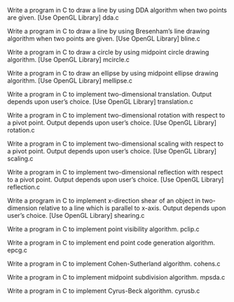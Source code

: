 Write a program in C to draw a line by using DDA algorithm when two points are given. [Use OpenGL Library]
dda.c

Write a program in C to draw a line by using Bresenham’s line drawing algorithm when two points are given. [Use OpenGL Library]
bline.c

Write a program in C to draw a circle by using midpoint circle drawing algorithm. [Use OpenGL Library]
mcircle.c

Write a program in C to draw an ellipse by using midpoint ellipse drawing algorithm. [Use OpenGL Library]
mellipse.c

Write a program in C to implement two-dimensional translation. Output depends upon user’s choice. [Use OpenGL Library]
translation.c

Write a program in C to implement two-dimensional rotation with respect to a pivot point. Output depends upon user’s choice. [Use OpenGL Library]
rotation.c

Write a program in C to implement two-dimensional scaling with respect to a pivot point. Output depends upon user’s choice. [Use OpenGL Library]
scaling.c

Write a program in C to implement two-dimensional reflection with respect to a pivot point. Output depends upon user’s choice. [Use OpenGL Library]
reflection.c

Write a program in C to implement x-direction shear of an object in two-dimension relative to a line which is parallel to x-axis. Output depends upon user’s choice. [Use OpenGL Library]
shearing.c

Write a program in C to implement point visibility algorithm.
pclip.c

Write a program in C to implement end point code generation algorithm.
epcg.c

Write a program in C to implement Cohen-Sutherland algorithm.
cohens.c

Write a program in C to implement midpoint subdivision algorithm.
mpsda.c

Write a program in C to implement Cyrus-Beck algorithm.
cyrusb.c
